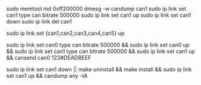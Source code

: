 sudo memtool md 0xff200000
dmesg -w
candump can1
sudo ip link set can1 type can bitrate 500000
sudo ip link set can1 up
sudo ip link set can1 down
sudo ip link del can1

sudo ip link set {can1,can2,can3,can4,can5} up

sudo ip link set can0 type can bitrate 500000 &&
sudo ip link set can0 up &&
sudo ip link set can1 type can bitrate 500000 &&
sudo ip link set can1 up &&
cansend can0 123#DEADBEEF


sudo ip link set can1 down || make uninstall && make install && sudo ip link set can1 up && candump any -tA
